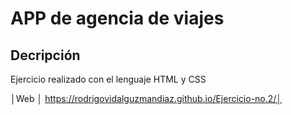 # APP de agencia de viajes
## Decripción
Ejercicio realizado con el lenguaje HTML y CSS

 │Web │ https://rodrigovidalguzmandiaz.github.io/Ejercicio-no.2/│
